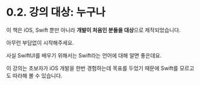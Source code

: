# 0.2. 강의 대상: 누구나

이 책은 iOS, Swift 뿐만 아니라 **개발이 처음인 분들을 대상**으로 제작되었습니다.

아무런 부담없이 시작해주세요.



사실 SwiftUI를 배우기 위해서는 Swift라는 언어에 대해 알면 좋은데요.

이 강의는 초보자가 iOS 개발을 한번 경험하는데 목표를 두었기 때문에 Swift를 모르고도 따라해 볼 수 있습니다.



